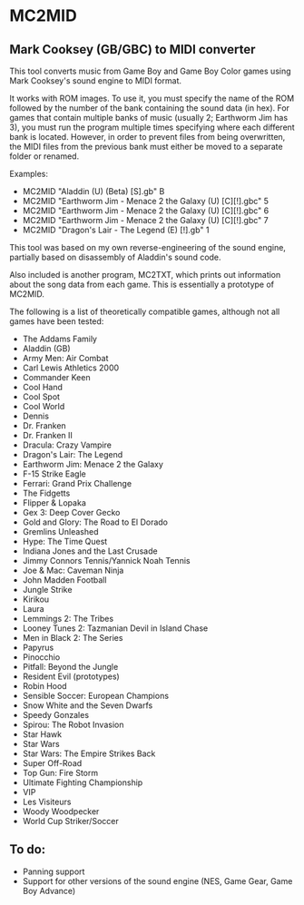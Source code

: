 # MC2MID

## Mark Cooksey (GB/GBC) to MIDI converter

This tool converts music from Game Boy and Game Boy Color games using Mark Cooksey's sound engine to MIDI format.

It works with ROM images. To use it, you must specify the name of the ROM followed by the number of the bank containing the sound data (in hex).
For games that contain multiple banks of music (usually 2; Earthworm Jim has 3), you must run the program multiple times specifying where each different bank is located. However, in order to prevent files from being overwritten, the MIDI files from the previous bank must either be moved to a separate folder or renamed.

Examples:
* MC2MID "Aladdin (U) (Beta) [S].gb" B
* MC2MID "Earthworm Jim - Menace 2 the Galaxy (U) [C][!].gbc" 5
* MC2MID "Earthworm Jim - Menace 2 the Galaxy (U) [C][!].gbc" 6
* MC2MID "Earthworm Jim - Menace 2 the Galaxy (U) [C][!].gbc" 7
* MC2MID "Dragon's Lair - The Legend (E) [!].gb" 1

This tool was based on my own reverse-engineering of the sound engine, partially based on disassembly of Aladdin's sound code.

Also included is another program, MC2TXT, which prints out information about the song data from each game. This is essentially a prototype of MC2MID.

The following is a list of theoretically compatible games, although not all games have been tested:
  * The Addams Family
  * Aladdin (GB)
  * Army Men: Air Combat
  * Carl Lewis Athletics 2000
  * Commander Keen
  * Cool Hand
  * Cool Spot
  * Cool World
  * Dennis
  * Dr. Franken
  * Dr. Franken II
  * Dracula: Crazy Vampire
  * Dragon's Lair: The Legend
  * Earthworm Jim: Menace 2 the Galaxy
  * F-15 Strike Eagle
  * Ferrari: Grand Prix Challenge
  * The Fidgetts
  * Flipper & Lopaka
  * Gex 3: Deep Cover Gecko
  * Gold and Glory: The Road to El Dorado
  * Gremlins Unleashed
  * Hype: The Time Quest
  * Indiana Jones and the Last Crusade
  * Jimmy Connors Tennis/Yannick Noah Tennis
  * Joe & Mac: Caveman Ninja
  * John Madden Football
  * Jungle Strike
  * Kirikou
  * Laura
  * Lemmings 2: The Tribes
  * Looney Tunes 2: Tazmanian Devil in Island Chase
  * Men in Black 2: The Series
  * Papyrus
  * Pinocchio
  * Pitfall: Beyond the Jungle
  * Resident Evil (prototypes)
  * Robin Hood
  * Sensible Soccer: European Champions
  * Snow White and the Seven Dwarfs
  * Speedy Gonzales
  * Spirou: The Robot Invasion
  * Star Hawk
  * Star Wars
  * Star Wars: The Empire Strikes Back
  * Super Off-Road
  * Top Gun: Fire Storm
  * Ultimate Fighting Championship
  * VIP
  * Les Visiteurs
  * Woody Woodpecker
  * World Cup Striker/Soccer

## To do:
  * Panning support
  * Support for other versions of the sound engine (NES, Game Gear, Game Boy Advance)

